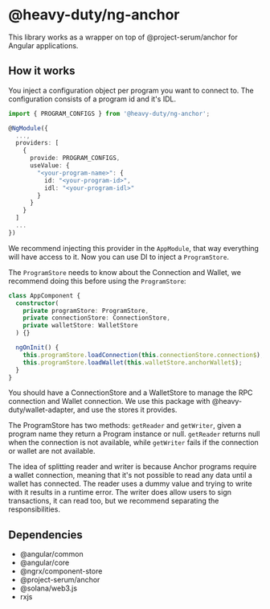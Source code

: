 # @heavy-duty/ng-anchor

This library works as a wrapper on top of @project-serum/anchor for Angular applications.

## How it works

You inject a configuration object per program you want to connect to. The configuration consists of a program id and it's IDL.

```typescript
import { PROGRAM_CONFIGS } from '@heavy-duty/ng-anchor';

@NgModule({
  ...,
  providers: [
    {
      provide: PROGRAM_CONFIGS,
      useValue: {
        "<your-program-name>": {
          id: "<your-program-id>",
          idl: "<your-program-idl>"
        }
      }
    }
  ]
  ...
})
```

We recommend injecting this provider in the `AppModule`, that way everything will have access to it. Now you can use DI to inject a `ProgramStore`.

The `ProgramStore` needs to know about the Connection and Wallet, we recommend doing this before using the `ProgramStore`:

```typescript
class AppComponent {
  constructor(
    private programStore: ProgramStore,
    private connectionStore: ConnectionStore,
    private walletStore: WalletStore
  ) {}

  ngOnInit() {
    this.programStore.loadConnection(this.connectionStore.connection$);
    this.programStore.loadWallet(this.walletStore.anchorWallet$);
  }
}
```

You should have a ConnectionStore and a WalletStore to manage the RPC connection and Wallet connection. We use this package with @heavy-duty/wallet-adapter, and use the stores it provides.

The ProgramStore has two methods: `getReader` and `getWriter`, given a program name they return a Program instance or null. `getReader` returns null when the connection is not available, while `getWriter` fails if the connection or wallet are not available.

The idea of splitting reader and writer is because Anchor programs require a wallet connection, meaning that it's not possible to read any data until a wallet has connected. The reader uses a dummy value and trying to write with it results in a runtime error. The writer does allow users to sign transactions, it can read too, but we recommend separating the responsibilities.

## Dependencies

- @angular/common
- @angular/core
- @ngrx/component-store
- @project-serum/anchor
- @solana/web3.js
- rxjs
